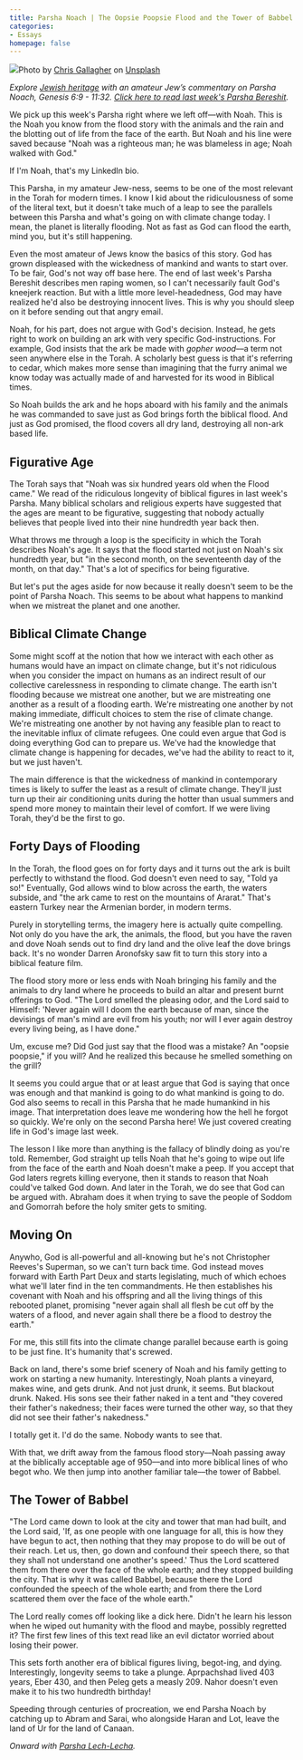 ```yaml
---
title: Parsha Noach | The Oopsie Poopsie Flood and the Tower of Babbel
categories:
- Essays
homepage: false
---
```


![](https://i0.wp.com/withoutapath.com/wp-content/uploads/2019/10/Parsha-Noach-Flood-chris-gallagher-4zxp5vlmvnI-unsplash.jpg?fit=1024%2C683&ssl=1)Photo by [Chris Gallagher](https://unsplash.com/@chriswebdog?utm_source=unsplash&utm_medium=referral&utm_content=creditCopyText) on [Unsplash](https://unsplash.com/s/photos/flood?utm_source=unsplash&utm_medium=referral&utm_content=creditCopyText)

_Explore [Jewish heritage](https://withoutapath.com/jewish-heritage/) with an amateur Jew’s commentary on Parsha Noach, Genesis 6:9 - 11:32. [Click here to read last week's Parsha Bereshit](https://withoutapath.com/parsha-bereshit/)._

We pick up this week's Parsha right where we left off––with Noah. This is the Noah you know from the flood story with the animals and the rain and the blotting out of life from the face of the earth. But Noah and his line were saved because "Noah was a righteous man; he was blameless in age; Noah walked with God."

If I'm Noah, that's my LinkedIn bio.

<!-- more -->

This Parsha, in my amateur Jew-ness, seems to be one of the most relevant in the Torah for modern times. I know I kid about the ridiculousness of some of the literal text, but it doesn't take much of a leap to see the parallels between this Parsha and what's going on with climate change today. I mean, the planet is literally flooding. Not as fast as God can flood the earth, mind you, but it's still happening.

Even the most amateur of Jews know the basics of this story. God has grown displeased with the wickedness of mankind and wants to start over. To be fair, God's not way off base here. The end of last week's Parsha Bereshit describes men raping women, so I can't necessarily fault God's kneejerk reaction. But with a little more level-headedness, God may have realized he'd also be destroying innocent lives. This is why you should sleep on it before sending out that angry email.

Noah, for his part, does not argue with God's decision. Instead, he gets right to work on building an ark with very specific God-instructions. For example, God insists that the ark be made with _gopher wood_––a term not seen anywhere else in the Torah. A scholarly best guess is that it's referring to cedar, which makes more sense than imagining that the furry animal we know today was actually made of and harvested for its wood in Biblical times.

So Noah builds the ark and he hops aboard with his family and the animals he was commanded to save just as God brings forth the biblical flood. And just as God promised, the flood covers all dry land, destroying all non-ark based life.

## Figurative Age

The Torah says that "Noah was six hundred years old when the Flood came." We read of the ridiculous longevity of biblical figures in last week's Parsha. Many biblical scholars and religious experts have suggested that the ages are meant to be figurative, suggesting that nobody actually believes that people lived into their nine hundredth year back then.

What throws me through a loop is the specificity in which the Torah describes Noah's age. It says that the flood started not just on Noah's six hundredth year, but "in the second month, on the seventeenth day of the month, on that day." That's a lot of specifics for being figurative.

But let's put the ages aside for now because it really doesn't seem to be the point of Parsha Noach. This seems to be about what happens to mankind when we mistreat the planet and one another. 

## Biblical Climate Change

Some might scoff at the notion that how we interact with each other as humans would have an impact on climate change, but it's not ridiculous when you consider the impact on humans as an indirect result of our collective carelessness in responding to climate change. The earth isn't flooding because we mistreat one another, but we are mistreating one another as a result of a flooding earth. We're mistreating one another by not making immediate, difficult choices to stem the rise of climate change. We're mistreating one another by not having any feasible plan to react to the inevitable influx of climate refugees. One could even argue that God is doing everything God can to prepare us. We've had the knowledge that climate change is happening for decades, we've had the ability to react to it, but we just haven't. 

The main difference is that the wickedness of mankind in contemporary times is likely to suffer the least as a result of climate change. They'll just turn up their air conditioning units during the hotter than usual summers and spend more money to maintain their level of comfort. If we were living Torah, they'd be the first to go.

## Forty Days of Flooding

In the Torah, the flood goes on for forty days and it turns out the ark is built perfectly to withstand the flood. God doesn't even need to say, "Told ya so!" Eventually, God allows wind to blow across the earth, the waters subside, and "the ark came to rest on the mountains of Ararat." That's eastern Turkey near the Armenian border, in modern terms.

Purely in storytelling terms, the imagery here is actually quite compelling. Not only do you have the ark, the animals, the flood, but you have the raven and dove Noah sends out to find dry land and the olive leaf the dove brings back. It's no wonder Darren Aronofsky saw fit to turn this story into a biblical feature film.

The flood story more or less ends with Noah bringing his family and the animals to dry land where he proceeds to build an altar and present burnt offerings to God. "The Lord smelled the pleasing odor, and the Lord said to Himself: 'Never again will I doom the earth because of man, since the devisings of man's mind are evil from his youth; nor will I ever again destroy every living being, as I have done."

Um, excuse me? Did God just say that the flood was a mistake? An "oopsie poopsie," if you will? And he realized this because he smelled something on the grill?

It seems you could argue that or at least argue that God is saying that once was enough and that mankind is going to do what mankind is going to do. God also seems to recall in this Parsha that he made humankind in his image. That interpretation does leave me wondering how the hell he forgot so quickly. We're only on the second Parsha here! We just covered creating life in God's image last week.

The lesson I like more than anything is the fallacy of blindly doing as you're told. Remember, God straight up tells Noah that he's going to wipe out life from the face of the earth and Noah doesn't make a peep. If you accept that God laters regrets killing everyone, then it stands to reason that Noah could've talked God down. And later in the Torah, we do see that God can be argued with. Abraham does it when trying to save the people of Soddom and Gomorrah before the holy smiter gets to smiting.

## Moving On

Anywho, God is all-powerful and all-knowing but he's not Christopher Reeves's Superman, so we can't turn back time. God instead moves forward with Earth Part Deux and starts legislating, much of which echoes what we'll later find in the ten commandments. He then establishes his covenant with Noah and his offspring and all the living things of this rebooted planet, promising "never again shall all flesh be cut off by the waters of a flood, and never again shall there be a flood to destroy the earth."

For me, this still fits into the climate change parallel because earth is going to be just fine. It's humanity that's screwed.

Back on land, there's some brief scenery of Noah and his family getting to work on starting a new humanity. Interestingly, Noah plants a vineyard, makes wine, and gets drunk. And not just drunk, it seems. But blackout drunk. Naked. His sons see their father naked in a tent and "they covered their father's nakedness; their faces were turned the other way, so that they did not see their father's nakedness."

I totally get it. I'd do the same. Nobody wants to see that.

With that, we drift away from the famous flood story––Noah passing away at the biblically acceptable age of 950––and into more biblical lines of who begot who. We then jump into another familiar tale––the tower of Babbel. 

## The Tower of Babbel

"The Lord came down to look at the city and tower that man had built, and the Lord said, 'If, as one people with one language for all, this is how they have begun to act, then nothing that they may propose to do will be out of their reach. Let us, then, go down and confound their speech there, so that they shall not understand one another's speed.' Thus the Lord scattered them from there over the face of the whole earth; and they stopped building the city. That is why it was called Babbel, because there the Lord confounded the speech of the whole earth; and from there the Lord scattered them over the face of the whole earth."

The Lord really comes off looking like a dick here. Didn't he learn his lesson when he wiped out humanity with the flood and maybe, possibly regretted it? The first few lines of this text read like an evil dictator worried about losing their power.

This sets forth another era of biblical figures living, begot-ing, and dying. Interestingly, longevity seems to take a plunge. Aprpachshad lived 403 years, Eber 430, and then Peleg gets a measly 209.  Nahor doesn't even make it to his two hundredth birthday!

Speeding through centuries of procreation, we end Parsha Noach by catching up to Abram and Sarai, who alongside Haran and Lot, leave the land of Ur for the land of Canaan.

_Onward with [Parsha Lech-Lecha](https://withoutapath.com/parsha-lech-lecha/)._

